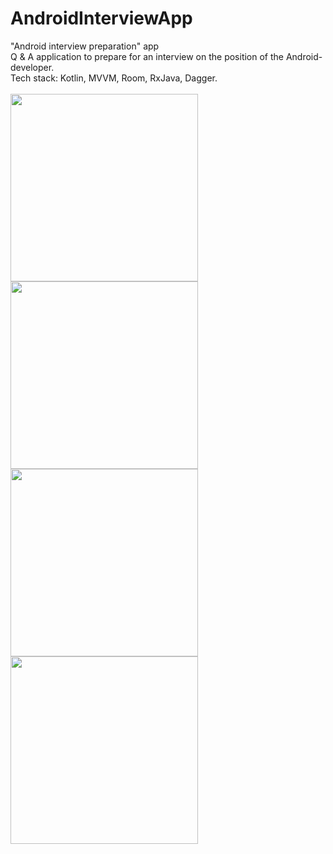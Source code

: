 # AndroidInterviewApp
"Android interview preparation" app
<br>
Q & A application to prepare for an interview on the position of the Android-developer.
<br>
Tech stack: Kotlin, MVVM, Room, RxJava, Dagger.
<br>
<br>
<img height="300" src="https://i.ibb.co/DQkvgS8/src8.jpg">
<img height="300" src="https://i.ibb.co/nQTsRdx/src3.jpg">
<img height="300" src="https://i.ibb.co/nk0MJDZ/src5.jpg">
<img height="300" src="https://i.ibb.co/6Nnw8xK/src7.jpg">
<br>
